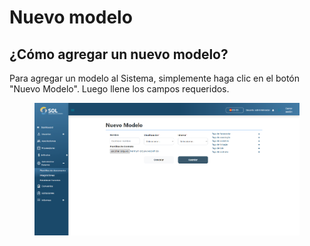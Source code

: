 # Nuevo modelo

## ¿Cómo agregar un nuevo modelo?&#x20;

Para agregar un modelo al Sistema, simplemente haga clic en el botón "Nuevo Modelo". Luego llene los campos requeridos.

<figure><img src="../../../../.gitbook/assets/cont-new.png" alt=""><figcaption></figcaption></figure>

